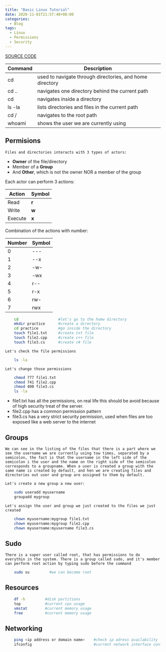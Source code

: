 ```yaml
---
title: "Basic Linux Tutorial"
date: 2020-11-01T21:57:40+08:00
categories:
  - Blog
tags:
  - Linux
  - Permissions
  - Security
---
```


[SOURCE CODE](https://github.com/eddy-dot/Linux-Tutorial)

| Command           | Description                                            | 
|-------------------|--------------------------------------------------------|
| cd                |used to navigate through directories, and home directory|
| cd ..             |navigates one directory behind the current path         | 
| cd <directoryname>|navigates inside a directory                            |
| ls -la            |lists directories and files in the current path         |
| cd /              |navigates to the root path                              |
| whoami            |shows the user we are currently using                   |

## Permisions

    Files and directories interacts with 3 types of actors:
-   **Owner** of the file/directory
-   Member of a **Group**
-   And **Other**, which is not the owner NOR a member of the group

Each actor can perform 3 actions:

|Action | Symbol| 
|-------|-------|
|Read   | **r** |
|Write  | **w** |
|Execute| **x** |

Combination of the actions with number:

|Number | Symbol| 
|-------|-------|
|   0   |  ---  |
|   1   |  --x  |
|   2   |  -w-  |
|   3   |  -wx  |
|   4   |  r--  |
|   5   |  r-x  |
|   6   |  rw-  |
|   7   |  rwx  |

```bash
    cd                  #let's go to the homw directory
    mkdir practice      #create a directory
    cd practice         #go inside the directory
    touch file1.txt     #create txt file
    touch file2.cpp     #create c++ file
    touch file3.cs      #create c# file
```
    Let's check the file permissions

```bash
    ls -la
```    
    Let's change those permissions

```bash
    chmod 777 file1.txt
    chmod 741 file2.cpp
    chmod 400 file3.cs
    ls -la
```
-    file1.txt has all the permissions, on real life this should be avoid because of high security treat of the server.
-   file2.cpp has a common permission pattern
-   file3.cs has a very strict security permission, used when files are too exposed like a web server to the internet

## Groups
    We can see in the listing of the files that there is a part where we see the username we are currently using tow times, separated by a semicolon, the fact is that the username in the left side of the semicolon i the user and the name on the right side of the semicolon corresponds to a groupname. When a user is created a group with the same name is created by default, and hen we are creating files and directories out user and group are assigned to them by default.

    Let's create a new group a new user:

```bash
    sudo useradd myusername
    groupadd mygroup
```
    Let's assign the user and group we just created to the files we just created
```bash
    chown myusername:mygroup file1.txt
    chown myusername:mygroup file2.cpp
    chown myusername:myusername file3.cs
```

## Sudo

    There is a super user called root, that has permissions to do everythin in the system. There is a group called sudo, and it's member can perform root action by typing sudo before the command
```bash
    sudo su         #we can become root
```
## Resources

```bash
    df -h         #disk partitions
    top           #current cpu usage
    vmstat        #current memory usage
    free          #current memory usage              
```
## Networking
```bash
    ping <ip address or domain name>    #check ip adress availability
    ifconfig                            #current network interface configuration